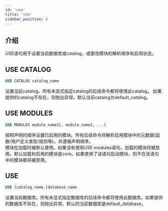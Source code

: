 ```yaml
---
id: 'use'
title: 'use'
sidebar_position: 6
---
```


## 介绍

USE语句用于设置当前数据库或catalog，或更改模块的解析顺序和启用状态。

## USE CATALOG

```sql
USE CATALOG catalog_name
```

设置当前catalog。所有未显式指定catalog的后续命令都将使用此catalog。 如果提供的catalog不存在，则抛出异常。默认当前catalog为default_catalog。

## USE MODULES

```sql
USE MODULES module_name1[, module_name2, ...]
```

按照声明的顺序设置已启用的模块。所有后续命令将解析启用模块中的元数据(函数/用户定义类型/规则等)，并遵循声明顺序。  
模块在加载时被默认使用。如果没有使用USE modules语句，加载的模块将被禁用。默认加载和启用的模块是core。如果使用了该语句启动模块，则不在该语句中的模块都将被禁用。

## USE

```sql
USE [catalog_name.]database_name
```

设置当前数据库。所有未显式指定数据库的后续命令都将使用此数据库。如果提供的数据库不存在，则抛出异常。默认的当前数据库是default_database。